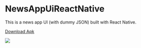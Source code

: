 # NewsAppUiReactNative
This is a news app UI (with dummy JSON) built with React Native. 

[Download Apk](http://blog.davidoluyale.me/2019/02/18/news-app-ui-built-with-react-native/)

![](preview-newsapp.gif)
